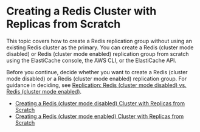 # Creating a Redis Cluster with Replicas from Scratch<a name="Replication.CreatingReplGroup.NoExistingCluster"></a>

This topic covers how to create a Redis replication group without using an existing Redis cluster as the primary\. You can create a Redis \(cluster mode disabled\) or Redis \(cluster mode enabled\) replication group from scratch using the ElastiCache console, the AWS CLI, or the ElastiCache API\.

Before you continue, decide whether you want to create a Redis \(cluster mode disabled\) or a Redis \(cluster mode enabled\) replication group\. For guidance in deciding, see [Replication: Redis \(cluster mode disabled\) vs\. Redis \(cluster mode enabled\)](Replication.Redis-RedisCluster.md)\.


+ [Creating a Redis \(cluster mode disabled\) Cluster with Replicas from Scratch](Replication.CreatingReplGroup.NoExistingCluster.Classic.md)
+ [Creating a Redis \(cluster mode enabled\) Cluster with Replicas from Scratch](Replication.CreatingReplGroup.NoExistingCluster.Cluster.md)